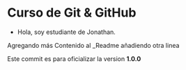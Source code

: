 # Curso de Git & GitHub

- Hola, soy estudiante de Jonathan.

Agregando más Contenido al _Readme
añadiendo otra linea

Este commit es para oficializar la version **1.0.0**

